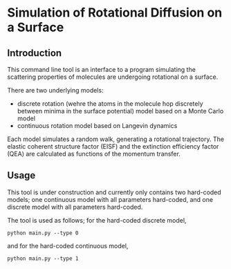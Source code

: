 # Simulation of Rotational Diffusion on a Surface

## Introduction
This command line tool is an interface to a program simulating the scattering properties of molecules are undergoing rotational on a surface.

There are two underlying models:
 - discrete rotation (wehre the atoms in the molecule hop discretely between minima in the surface potential) model based on a Monte Carlo model
 - continuous rotation model based on Langevin dynamics
 
Each model simulates a random walk, generating a rotational trajectory.  The elastic coherent structure factor (EISF) and the extinction efficiency factor (QEA) are calculated as functions of the momentum transfer.

## Usage
This tool is under construction and currently only contains two hard-coded models; one continuous model with all parameters hard-coded, and one discrete model with all parameters hard-coded.

The tool is used as follows; for the hard-coded discrete model, 

    python main.py --type 0
   
and for the hard-coded continuous model,
   
    python main.py --type 1
